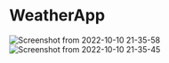 # WeatherApp
![Screenshot from 2022-10-10 21-35-58](https://user-images.githubusercontent.com/89571043/194953336-073c0837-195c-4146-bb0a-586367176030.png)
![Screenshot from 2022-10-10 21-35-45](https://user-images.githubusercontent.com/89571043/194953354-bf81e110-823c-4fbf-8d01-ed546ef45c78.png)
